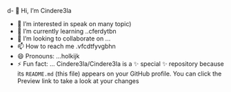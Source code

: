d- 👋 Hi, I’m Cindere3la
- 👀 I’m interested in speak on many topic)
- 🌱 I’m currently learning ..cferdytbn
- 💞️ I’m looking to collaborate on ...
- 📫 How to reach me .vfcdtfyvgbhn
- 😄 Pronouns: ...holkijk
- ⚡ Fun fact: ...
Cindere3la/Cindere3la is a ✨ special ✨ repository because its `README.md` (this file) appears on your GitHub profile.
You can click the Preview link to take a look at your changes
